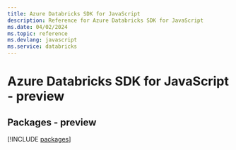 ```yaml
---
title: Azure Databricks SDK for JavaScript
description: Reference for Azure Databricks SDK for JavaScript
ms.date: 04/02/2024
ms.topic: reference
ms.devlang: javascript
ms.service: databricks
---
```

# Azure Databricks SDK for JavaScript - preview
## Packages - preview
[!INCLUDE [packages](databricks-index.md)]